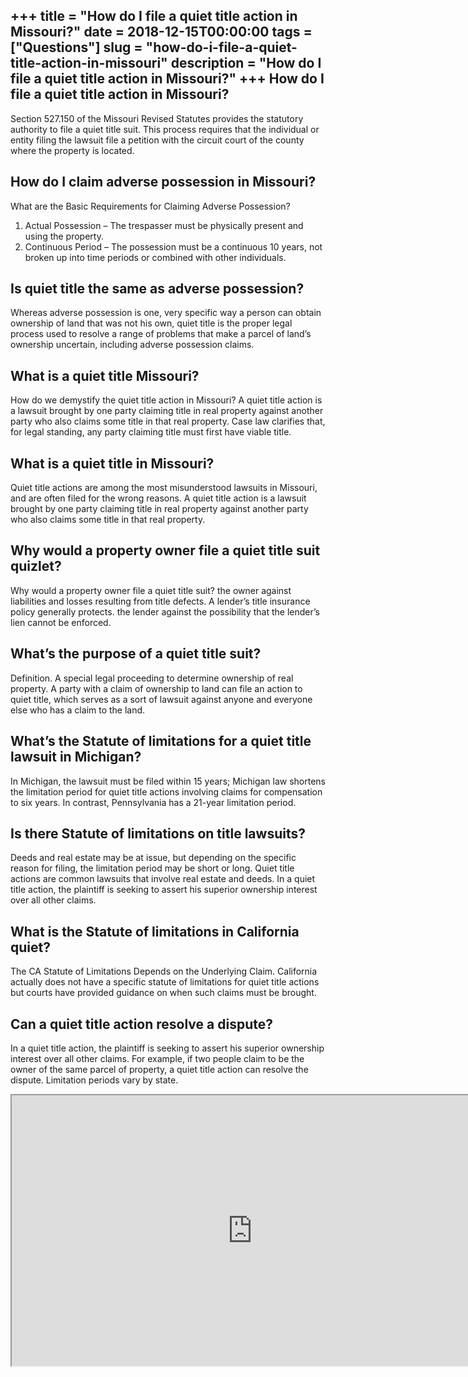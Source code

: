 +++
title = "How do I file a quiet title action in Missouri?"
date = 2018-12-15T00:00:00
tags = ["Questions"]
slug = "how-do-i-file-a-quiet-title-action-in-missouri"
description = "How do I file a quiet title action in Missouri?"
+++
How do I file a quiet title action in Missouri?
-----------------------------------------------

Section 527.150 of the Missouri Revised Statutes provides the statutory authority to file a quiet title suit. This process requires that the individual or entity filing the lawsuit file a petition with the circuit court of the county where the property is located.

How do I claim adverse possession in Missouri?
----------------------------------------------

What are the Basic Requirements for Claiming Adverse Possession?

1. Actual Possession – The trespasser must be physically present and using the property.
2. Continuous Period – The possession must be a continuous 10 years, not broken up into time periods or combined with other individuals.

Is quiet title the same as adverse possession?
----------------------------------------------

Whereas adverse possession is one, very specific way a person can obtain ownership of land that was not his own, quiet title is the proper legal process used to resolve a range of problems that make a parcel of land’s ownership uncertain, including adverse possession claims.

What is a quiet title Missouri?
-------------------------------

How do we demystify the quiet title action in Missouri? A quiet title action is a lawsuit brought by one party claiming title in real property against another party who also claims some title in that real property. Case law clarifies that, for legal standing, any party claiming title must first have viable title.

What is a quiet title in Missouri?
----------------------------------

Quiet title actions are among the most misunderstood lawsuits in Missouri, and are often filed for the wrong reasons. A quiet title action is a lawsuit brought by one party claiming title in real property against another party who also claims some title in that real property.

Why would a property owner file a quiet title suit quizlet?
-----------------------------------------------------------

Why would a property owner file a quiet title suit? the owner against liabilities and losses resulting from title defects. A lender’s title insurance policy generally protects. the lender against the possibility that the lender’s lien cannot be enforced.

What’s the purpose of a quiet title suit?
-----------------------------------------

Definition. A special legal proceeding to determine ownership of real property. A party with a claim of ownership to land can file an action to quiet title, which serves as a sort of lawsuit against anyone and everyone else who has a claim to the land.

What’s the Statute of limitations for a quiet title lawsuit in Michigan?
------------------------------------------------------------------------

In Michigan, the lawsuit must be filed within 15 years; Michigan law shortens the limitation period for quiet title actions involving claims for compensation to six years. In contrast, Pennsylvania has a 21-year limitation period.

Is there Statute of limitations on title lawsuits?
--------------------------------------------------

Deeds and real estate may be at issue, but depending on the specific reason for filing, the limitation period may be short or long. Quiet title actions are common lawsuits that involve real estate and deeds. In a quiet title action, the plaintiff is seeking to assert his superior ownership interest over all other claims.

What is the Statute of limitations in California quiet?
-------------------------------------------------------

The CA Statute of Limitations Depends on the Underlying Claim. California actually does not have a specific statute of limitations for quiet title actions but courts have provided guidance on when such claims must be brought.

Can a quiet title action resolve a dispute?
-------------------------------------------

In a quiet title action, the plaintiff is seeking to assert his superior ownership interest over all other claims. For example, if two people claim to be the owner of the same parcel of property, a quiet title action can resolve the dispute. Limitation periods vary by state.

<iframe allow="accelerometer; autoplay; clipboard-write; encrypted-media; gyroscope; picture-in-picture" allowfullscreen="" class="__youtube_prefs__  epyt-is-override  no-lazyload" data-no-lazy="1" data-origheight="433" data-origwidth="770" data-skipgform_ajax_framebjll="" height="433" id="_ytid_94819" loading="lazy" src="https://www.youtube.com/embed/Sw5OdLyVJKk?enablejsapi=1&autoplay=0&cc_load_policy=0&cc_lang_pref=&iv_load_policy=1&loop=0&modestbranding=0&rel=1&fs=1&playsinline=0&autohide=2&theme=dark&color=red&controls=1&" title="YouTube player" width="770"></iframe>